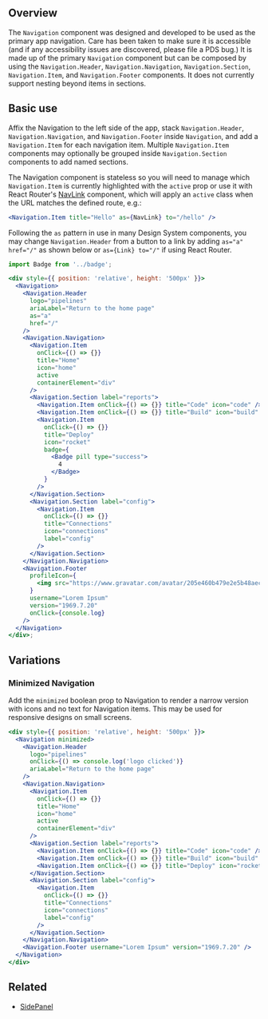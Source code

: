 ## Overview

The `Navigation` component was designed and developed to be used as the primary app navigation. Care has been taken to make sure it is accessible (and if any accessibility issues are discovered, please file a PDS bug.) It is made up of the primary `Navigation` component but can be composed by using the `Navigation.Header`, `Navigation.Navigation`, `Navigation.Section`, `Navigation.Item`, and `Navigation.Footer` components. It does not currently support nesting beyond items in sections.

## Basic use

Affix the Navigation to the left side of the app, stack `Navigation.Header`, `Navigation.Navigation`, and `Navigation.Footer` inside `Navigation`, and add a `Navigation.Item` for each navigation item. Multiple `Navigation.Item` components may optionally be grouped inside `Navigation.Section` components to add named sections.

The Navigation component is stateless so you will need to manage which `Navigation.Item`
is currently highlighted with the `active` prop or use it with React Router's
[NavLink](https://reacttraining.com/react-router/web/api/NavLink) component,
which will apply an `active` class when the URL matches the defined route, e.g.:

```jsx static
<Navigation.Item title="Hello" as={NavLink} to="/hello" />
```

Following the `as` pattern in use in many Design System components, you may change `Navigation.Header` from a button to a link by adding `as="a" href="/"` as shown below or `as={Link} to="/"` if using React Router.

```jsx
import Badge from '../badge';

<div style={{ position: 'relative', height: '500px' }}>
  <Navigation>
    <Navigation.Header
      logo="pipelines"
      ariaLabel="Return to the home page"
      as="a"
      href="/"
    />
    <Navigation.Navigation>
      <Navigation.Item
        onClick={() => {}}
        title="Home"
        icon="home"
        active
        containerElement="div"
      />
      <Navigation.Section label="reports">
        <Navigation.Item onClick={() => {}} title="Code" icon="code" />
        <Navigation.Item onClick={() => {}} title="Build" icon="build" count={5} />
        <Navigation.Item
          onClick={() => {}}
          title="Deploy"
          icon="rocket"
          badge={
            <Badge pill type="success">
              4
            </Badge>
          }
        />
      </Navigation.Section>
      <Navigation.Section label="config">
        <Navigation.Item
          onClick={() => {}}
          title="Connections"
          icon="connections"
          label="config"
        />
      </Navigation.Section>
    </Navigation.Navigation>
    <Navigation.Footer
      profileIcon={
        <img src="https://www.gravatar.com/avatar/205e460b479e2e5b48aec07710c08d50?s=100" />
      }
      username="Lorem Ipsum"
      version="1969.7.20"
      onClick={console.log}
    />
  </Navigation>
</div>;
```

## Variations

### Minimized Navigation

Add the `minimized` boolean prop to Navigation to render a narrow version with icons and no text for Navigation items. This may be used for responsive designs on small screens.

```jsx
<div style={{ position: 'relative', height: '500px' }}>
  <Navigation minimized>
    <Navigation.Header
      logo="pipelines"
      onClick={() => console.log('logo clicked')}
      ariaLabel="Return to the home page"
    />
    <Navigation.Navigation>
      <Navigation.Item
        onClick={() => {}}
        title="Home"
        icon="home"
        active
        containerElement="div"
      />
      <Navigation.Section label="reports">
        <Navigation.Item onClick={() => {}} title="Code" icon="code" />
        <Navigation.Item onClick={() => {}} title="Build" icon="build" />
        <Navigation.Item onClick={() => {}} title="Deploy" icon="rocket" />
      </Navigation.Section>
      <Navigation.Section label="config">
        <Navigation.Item
          onClick={() => {}}
          title="Connections"
          icon="connections"
          label="config"
        />
      </Navigation.Section>
    </Navigation.Navigation>
    <Navigation.Footer username="Lorem Ipsum" version="1969.7.20" />
  </Navigation>
</div>
```

## Related

- [SidePanel](#/React%20Components/SidePanel)
